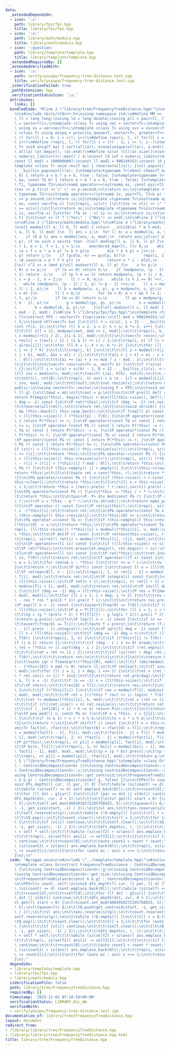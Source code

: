 ```yaml
---
data:
  _extendedDependsOn:
  - icon: ':x:'
    path: library/fps/fps.hpp
    title: library/fps/fps.hpp
  - icon: ':x:'
    path: library/math/modula.hpp
    title: library/math/modula.hpp
  - icon: ':question:'
    path: library/template/template.hpp
    title: library/template/template.hpp
  _extendedRequiredBy: []
  _extendedVerifiedWith:
  - icon: ':x:'
    path: verify/yosupo/frequency-tree-distance.test.cpp
    title: verify/yosupo/frequency-tree-distance.test.cpp
  _isVerificationFailed: true
  _pathExtension: hpp
  _verificationStatusIcon: ':x:'
  attributes:
    links: []
  bundledCode: "#line 2 \"library/tree/FrequencyTreeDistance.hpp\"\n\n#line 2 \"library/template/template.hpp\"\
    \n\n#include <bits/stdc++.h>\nusing namespace std;\n#define MM << ' ' <<\nusing\
    \ ll = long long;\nusing ld = long double;\nusing pll = pair<ll, ll>;\nusing vl\
    \ = vector<ll>;\ntemplate <class T> using vec = vector<T>;\ntemplate <class T>\
    \ using vv = vec<vec<T>>;\ntemplate <class T> using vvv = vv<vec<T>>;\ntemplate\
    \ <class T> using minpq = priority_queue<T, vector<T>, greater<T>>;\n#define rep(i,\
    \ r) for(ll i = 0; i < (r); i++)\n#define reps(i, l, r) for(ll i = (l); i < (r);\
    \ i++)\n#define rrep(i, l, r) for(ll i = (r) - 1; i >= l; i--)\ntemplate <class\
    \ T> void uniq(T &a) { sort(all(a)); erase(unique(all(a)), a.end()); }\n#define\
    \ all(a) (a).begin(), (a).end()\n#define sz(a) (ll)(a).size()\nconst ll INF =\
    \ numeric_limits<ll>::max() / 4;\nconst ld inf = numeric_limits<ld>::max() / 2;\n\
    const ll mod1 = 1000000007;\nconst ll mod2 = 998244353;\nconst ld pi = 3.141592653589793238;\n\
    template <class T> void rev(T &a) { reverse(all(a)); }\nll popcnt(ll a) { return\
    \ __builtin_popcountll(a); }\ntemplate<typename T>\nbool chmax(T &a, const T&\
    \ b) { return a < b ? a = b, true : false; }\ntemplate<typename T>\nbool chmin(T\
    \ &a, const T& b) { return a > b ? a = b, true : false; }\ntemplate <typename\
    \ T1, typename T2>\nostream& operator<<(ostream& os, const pair<T1, T2>& p) {\n\
    \tos << p.first << \" \" << p.second;\n\treturn os;\n}\ntemplate <typename T1,\
    \ typename T2>\nistream& operator>>(istream& is, pair<T1, T2>& p) {\n\tis >> p.first\
    \ >> p.second;\n\treturn is;\n}\ntemplate <typename T>\nostream& operator<<(ostream&\
    \ os, const vec<T>& v) {\n\trep(i, sz(v)) {\n\t\tos << v[i] << \" \\n\"[i + 1\
    \ == sz(v)];\n\t}\n\treturn os;\n}\ntemplate <typename T>\nistream& operator>>(istream&\
    \ is, vec<T>& v) {\n\tfor (T& in : v) is >> in;\n\treturn is;\n}\nvoid yesno(bool\
    \ t) {\n\tcout << (t ? \"Yes\" : \"No\") << endl;\n}\n#line 2 \"library/fps/fps.hpp\"\
    \n\n#line 2 \"library/math/modula.hpp\"\n\n#line 4 \"library/math/modula.hpp\"\
    \n\nll modmul(ll a, ll b, ll mod) { return __int128(a) * b % mod; }\nll modpow(ll\
    \ a, ll b, ll mod) {\n  ll ans = 1;\n  for (; b; a = modmul(a, a, mod), b /= 2)\n\
    \    if (b & 1) ans = modmul(ans, a, mod);\n  return ans;\n}\n// a^x == b (mod\
    \ p), if no such x exists than -1\nll modlog(ll a, ll b, ll p) {\n    ll n = (ll)sqrtl(p)\
    \ + 1, e = 1, f = 1, j = 1;\n    unordered_map<ll, ll> A;\n    while (j = n &&\
    \ (e = f = e * a % p) != b % p)\n        A[e * b % p] = j++;\n    if (e == b %\
    \ p) return j;\n    if (gcd(p, e) == gcd(p, b))\n        reps(i, 2, n + 2) if\
    \ (A.count(e = e * f % p)) \n            return n * i - A[e];\n    return -1;\n\
    }\n// x^2 == a (mod p)\nll modsqrt(ll a, ll p) {\n    a %= p;\n    while (a <\
    \ 0) a += p;\n    if (a == 0) return 0;\n    if (modpow(a, (p - 1) / 2, p) !=\
    \ 1) return -1;\n    if (p % 4 == 3) return modpow(a, (p + 1) / 4, p);\n    ll\
    \ s = p - 1, n = 2;\n    ll r = 0, m;\n    while (s % 2 == 0) ++r, s /= 2;\n \
    \   while (modpow(n, (p - 1) / 2, p) != p - 1) ++n;\n    ll x = modpow(a, (s +\
    \ 1) / 2, p);\n    ll b = modpow(a, s, p), g = modpow(n, s, p);\n    for (;; r\
    \ = m) {\n        ll t = b;\n        for (m = 0; m < r && t != 1; ++m) t = modmul(t,\
    \ t, p);\n        if (m == 0) return x;\n        ll gs = modpow(g, 1ll << (r -\
    \ m - 1), p);\n        g = modmul(gs, gs, p);\n        x = modmul(x, gs, p);\n\
    \        b = modmul(b, g, p);\n    }\n}\nll modinv(ll x, ll mod) { return modpow(x,\
    \ mod - 2, mod); }\n#line 5 \"library/fps/fps.hpp\"\n\ntemplate <typename T =\
    \ ll>\nstruct FPS : vector<T> {\nprivate:\n\tll mod = 998244353;\n\tll root =\
    \ 3;\n\tvoid ntt(vec<T> &a) {\n\t\tll n = sz(a), L = 31 - __builtin_clz(n);\n\t\
    \tvl rt(2, 1);\n\t\tfor (ll k = 2, s = 2; k < n; k *= 2, s++) {\n\t\t\trt.resize(n);\n\
    \t\t\tll z[] = {1, modpow(root, mod >> s, mod)};\n\t\t\treps(i, k, 2 * k) rt[i]\
    \ = modmul(rt[i / 2], z[i & 1], mod);\n\t\t}\n\t\tvec<T> rev(n);\n\t\trep(i, n)\
    \ rev[i] = (rev[i / 2] | (i & 1) << L) / 2;\n\t\trep(i, n) if (i < rev[i]) swap(a[i],\
    \ a[rev[i]]);\n\t\tfor (ll k = 1; k < n; k *= 2) {\n\t\t\tfor (ll i = 0; i < n;\
    \ i += 2 * k) {\n\t\t\t\trep(j, k) {\n\t\t\t\t\tll z = modmul(rt[j + k], a[i +\
    \ j + k], mod), &ai = a[i + j];\n\t\t\t\t\ta[i + j + k] = ai - z + (z > ai ? mod\
    \ : 0ll);\n\t\t\t\t\tai += (ai + z >= mod ? z - mod : z);\n\t\t\t\t}\n\t\t\t}\n\
    \t\t}\n\t}\n\n\tvec<T> conv(vec<T> a, vec<T> b) {\n\t\tif (!sz(a) || !sz(b)) return\
    \ {};\n\t\tll s = sz(a) + sz(b) - 1, B = 32 - __builtin_clz(s), n = 1 << B;\n\t\
    \tll inv = modinv(n, mod);\n\t\tvec<T> L(a), R(b), out(n);\n\t\tL.resize(n), R.resize(n);\n\
    \t\tntt(L), ntt(R);\n\t\trep(i, n) out[-i & (n - 1)] = modmul(L[i], modmul(R[i],\
    \ inv, mod), mod);\n\t\tntt(out);\n\t\tout.resize(s);\n\t\treturn out;\n\t}\n\n\
    public:\n\tusing vector<T>::vector;\n\tusing P = FPS;\n\n\tvoid set_mod(ll md,\
    \ ll g) {\n\t\tmod = md;\n\t\troot = g;\n\t}\n\t\n\tP pre(ll def) const {\n\t\t\
    return P(begin(*this), begin(*this) + min((ll)this->size(), def));\n\t}\n\tP rev(ll\
    \ deg = -1) const {\n\t\tP ret(*this);\n\t\tif (deg != -1) ret.resize(deg, T(0));\n\
    \t\treverse(all(ret));\n\t\treturn ret;\n\t}\n\n\tvoid shrink() {\n\t\twhile (this->size()\
    \ && !this->back()) this->pop_back();\n\t}\n\n\tT freq(ll p) const { return (p\
    \ < (ll)this->size()) ? (*this)[p] : T(0); }\n\n\tP operator+(const P& r) const\
    \ { return P(*this) += r; }\n\tP operator+(const T& v) const { return P(*this)\
    \ += v; }\n\tP operator-(const P& r) const { return P(*this) -= r; }\n\tP operator-(const\
    \ T& v) const { return P(*this) -= v; }\n\tP operator*(const P& r) const { return\
    \ P(*this) *= r; }\n\tP operator*(const T& v) const { return P(*this) *= v; }\n\
    \tP operator/(const P& r) const { return P(*this) /= r; }\n\tP operator%(const\
    \ P& r) const { return P(*this) %= r; }\n\n\tP& operator+=(const P& r) {\n\t\t\
    if (sz(r) > (ll)this->size()) this->resize(sz(r));\n\t\trep(i, sz(r)) (*this)[i]\
    \ += r[i];\n\t\treturn *this;\n\t}\n\tP& operator-=(const P& r) {\n\t\tif (sz(r)\
    \ > (ll)this->size()) this->resize(sz(r));\n\t\trep(i, sz(r)) (*this)[i] = (*this)[i]\
    \ - r[i] + (r[i] > (*this)[i] ? mod : 0ll);\n\t\treturn *this;\n\t}\n\n\tP& operator*=(const\
    \ P& r) {\n\t\tif (this->empty() || r.empty()) {\n\t\t\tthis->clear();\n\t\t\t\
    return *this;\n\t\t}\n\t\tauto ret = conv(*this, r);\n\t\treturn *this = {all(ret)};\n\
    \t}\n\tP& operator/=(const P& r) {\n\t\tif (this->size() < r.size()) {\n\t\t\t\
    this->clear();\n\t\t\treturn *this;\n\t\t}\n\t\tll n = this->size() - r.size()\
    \ + 1;\n\t\treturn *this = (rev().pre(n) * r.rev().inv(n)).pre(n).rev(n);\n\t\
    }\n\tP& operator%=(const P& r) {\n\t\t*this -= *this / r * r;\n\t\tshrink();\n\
    \t\treturn *this;\n\t}\n\tpair<P, P> div_mod(const P& r) {\n\t\tP q = *this /\
    \ r;\n\t\tP x = *this - q * r;\n\t\tx.shrink();\n\t\treturn make_pair(q, x);\n\
    \t}\n\tP operator-() const {\n\t\tP ret(sz(this));\n\t\trep(i, sz(this)) ret[i]\
    \ = -(*this)[i];\n\t\treturn ret;\n\t}\n\tP& operator+=(const T& v) {\n\t\tif\
    \ (this->empty()) this->resize(1);\n\t\t(*this)[0] += v;\n\t\treturn *this;\n\t\
    }\n\tP& operator-=(const T& v) {\n\t\tif (this->empty()) this->resize(1);\n\t\t\
    (*this)[0] -= v;\n\t\treturn *this;\n\t}\n\tP& operator*=(const T& v) {\n\t\t\
    rep(i, (ll)this->size()) (*this)[i] = modmul((*this)[i], v, mod);\n\t\treturn\
    \ *this;\n\t}\n\tP dot(P r) const {\n\t\tP ret(min(this->size(), r.size()));\n\
    \t\trep(i, sz(ret)) ret[i] = modmul((*this)[i], r[i], mod);\n\t\treturn ret;\n\
    \t}\n\tP operator>>(ll sz) const {\n\t\tif ((ll)this->size() <= sz) return {};\n\
    \t\tP ret(*this);\n\t\tret.erase(ret.begin(), ret.begin() + sz);\n\t\treturn ret;\n\
    \t}\n\tP operator<<(ll sz) const {\n\t\tP ret(*this);\n\t\tret.insert(ret.begin(),\
    \ sz, T(0));\n\t\treturn ret;\n\t}\n\tT operator()(T x) const {\n\t\tT r = 0,\
    \ w = 1;\n\t\tfor (auto& v : *this) {\n\t\t\tr += w * v;\n\t\t\tw *= x;\n\t\t\
    }\n\t\treturn r;\n\t}\n\tP diff() const {\n\t\tconst ll n = (ll)this->size();\n\
    \t\tP ret(max(0ll, n - 1));\n\t\treps(i, 1, n) ret[i - 1] = modmul((*this)[i],\
    \ T(i), mod);\n\t\treturn ret;\n\t}\n\tP integral() const {\n\t\tconst ll n =\
    \ (ll)this->size();\n\t\tP ret(n + 1);\n\t\trep(i, n) ret[i + 1] = modmul(freq(i),\
    \ modinv(T(i + 1), mod), mod);\n\t\treturn ret;\n\t}\n\tP inv(ll deg = -1) const\
    \ {\n\t\tif (deg == -1) deg = (ll)this->size();\n\t\tP res = P({modmul(T(1), modinv(freq(0),\
    \ mod), mod)});\n\t\tfor (ll i = 1; i < deg; i *= 2) {\n\t\t\tres = (res * T(2)\
    \ - res * res * pre(2 * i)).pre(2 * i);\n\t\t}\n\t\treturn res.pre(deg);\n\t}\n\
    \tP exp(ll n = -1) const {\n\t\tassert(freq(0) == T(0));\n\t\tif (n == -1) n =\
    \ (ll)this->size();\n\t\tP g = P({T(1)});\n\t\tfor (ll i = 1; i < n; i *= 2) {\n\
    \t\t\tg = (g * (pre(i * 2) + P({T(1)}) - g.log(i * 2))).pre(i * 2);\n\t\t}\n\t\
    \treturn g.pre(n);\n\t}\n\tP log(ll n = -1) const {\n\t\tif (n == -1) n = (ll)this->size();\n\
    \t\tassert(freq(0) == T(1));\n\t\tauto f = pre(n);\n\t\treturn (f.diff() * f.inv(n\
    \ - 1)).pre(n - 1).integral();\n\t}\n\tP sqrt(ll deg = -1) const {\n\t\tconst\
    \ ll n = (ll)this->size();\n\t\tif (deg == -1) deg = n;\n\t\tif ((*this)[0] ==\
    \ T(0)) {\n\t\t\treps(i, 1, n) {\n\t\t\t\tif ((*this)[i] != T(0)) {\n\t\t\t\t\t\
    if (i & 1) return {};\n\t\t\t\t\tif (deg - i / 2 <= 0) break;\n\t\t\t\t\tauto\
    \ ret = (*this >> i).sqrt(deg - i / 2);\n\t\t\t\t\tif (ret.empty()) return {};\n\
    \t\t\t\t\tret = ret << (i / 2);\n\t\t\t\t\tif (sz(ret) < deg) ret.resize(deg,\
    \ T(0));\n\t\t\t\t\treturn ret;\n\t\t\t\t}\n\t\t\t}\n\t\t\treturn P(deg);\n\t\t\
    }\n\t\tauto sqr = T(modsqrt((*this)[0], mod));\n\t\tif (abs(modmul(sqr, sqr, mod)\
    \ - (*this)[0]) % mod != 0) return {};\n\t\tP ret{sqr};\n\t\tT inv2 = modinv(T(2),\
    \ mod);\n\t\tfor (ll i = 1; i < deg; i <<= 1) {\n\t\t\tret = (ret + pre(i << 1)\
    \ * ret.inv(i << 1)) * inv2;\n\t\t}\n\t\treturn ret.pre(deg);\n\t}\n\tP pow(ll\
    \ k, ll n = -1) {\n\t\tif (n == -1) n = (ll)this->size();\n\t\tif (k == 0) {\n\
    \t\t\tP res(n);\n\t\t\tres[0] = T(1);\n\t\t\treturn res;\n\t\t}\n\t\trep(i, (ll)this->size())\
    \ {\n\t\t\tif ((*this)[i]) {\n\t\t\t\tT rev = modmul(T(1), modinv((*this)[i],\
    \ mod), mod);\n\t\t\t\tP ret = (((*this * rev) >> i).log(n) * T(k)).exp(n);\n\t\
    \t\t\tret *= modpow((*this)[i], k, mod);\n\t\t\t\tret = (ret << (i * k)).pre(n);\n\
    \t\t\t\tif ((ll)ret.size() < n) ret.resize(n);\n\t\t\t\treturn ret;\n\t\t\t}\n\
    \t\t\tif (__int128(i + 1) * k >= n) return P(n);\n\t\t}\n\t\treturn P(n);\n\t\
    }\n\tP pow_mod(ll n, const P& m) {\n\t\tP x = *this, r = {{1}};\n\t\twhile(n)\
    \ {\n\t\t\tif (n & 1) r = r * x % m;\n\t\t\tx = x * x % m;\n\t\t\tn >>= 1;\n\t\
    \t}\n\t\treturn r;\n\t}\n\tP shift(T c) const {\n\t\tll n = this->size();\n\t\t\
    vec<T> fact(n), rfact(n);\n\t\tfact[0] = rfact[0] = T(1);\n\t\treps(i, 1, n) fact[i]\
    \ = modmul(fact[i - 1], T(i), mod);\n\t\trfact[n - 1] = T(1) * modinv(fact[n -\
    \ 1], mod);\n\t\trrep(i, 2, n) rfact[i - 1] = modmul(rfact[i], T(i), mod);\n\t\
    \tP p(*this);\n\t\trep(i, n) p[i] = modmul(p[i], fact[i], mod);\n\t\tp = p.rev();\n\
    \t\tP bs(n, T(1));\n\t\treps(i, 1, n) bs[i] = modmul(bs[i - 1], modmul(c, modmul(rfact[i],\
    \ fact[i - 1], mod), mod), mod);\n\t\tp = (p * bs).pre(n);\n\t\tp = p.rev();\n\
    \t\trep(i, n) p[i] = modmul(p[i], rfact[i], mod);\n\t\treturn p;\n\t}\n};\n#line\
    \ 5 \"library/tree/FrequencyTreeDistance.hpp\"\ntemplate <class G>\nstruct FrequenceTreeDistance\
    \ : CentroidDecomposition<G> {\n\tusing CentroidDecomposition<G>::g;\n\tusing\
    \ CentroidDecomposition<G>::v;\n\tusing CentroidDecomposition<G>::get_size;\n\t\
    using CentroidDecomposition<G>::get_centroid;\n\n\tFrequenceTreeDistance(const\
    \ G &_g) : CentroidDecomposition<G>(_g, false) {}\n\n\tFPS<ll> count, self;\n\t\
    void dfs_depth(ll cur, ll par, ll d) {\n\t\twhile (sz(count) <= d) count.emplace_back(0ll);\n\
    \t\twhile (sz(self) <= d) self.emplace_back(0ll);\n\t\t++count[d];\n\t\t++self[d];\n\
    \t\tfor (ll dst : g[cur]) {\n\t\t\tif (par == dst || v[dst]) continue;\n\t\t\t\
    dfs_depth(dst, cur, d + 1);\n\t\t}\n\t}\n\tvl get(ll start = 0) {\n\t\tcount.set_mod(4603910272195756033,\
    \ 5);\n\t\tself.set_mod(4603910272195756033, 5);\n\t\tqueue<ll> Q;\n\t\tQ.push(get_centroid(start,\
    \ -1, get_size(start, -1) / 2));\n\t\tvl ans;\n\t\tans.reserve(sz(g));\n\t\tcount.reserve(sz(g));\n\
    \t\tself.reserve(sz(g));\n\n\t\twhile (!Q.empty()) {\n\t\t\tll r = Q.front();\n\
    \t\t\tQ.pop();\n\t\t\tcount.clear();\n\t\t\tv[r] = 1;\n\t\t\tfor (auto &c : g[r])\
    \ {\n\t\t\t\tif (v[c]) continue;\n\t\t\t\tself.clear();\n\t\t\t\tQ.emplace(get_centroid(c,\
    \ -1, get_size(c, -1) / 2));\n\t\t\t\tdfs_depth(c, r, 1);\n\t\t\t\tauto self2\
    \ = self * self;\n\t\t\t\twhile (sz(self2) > sz(ans)) ans.emplace_back(0ll);\n\
    \t\t\t\trep(i, sz(self2)) ans[i] -= self2[i];\n\t\t\t}\n\t\t\tif (count.empty())\
    \ continue;\n\t\t\t++count[0];\n\t\t\tauto count2 = count * count;\n\t\t\twhile\
    \ (sz(count2) > sz(ans)) ans.emplace_back(0ll);\n\t\t\trep(i, sz(count2)) ans[i]\
    \ += count2[i];\n\t\t}\n\t\tfor (auto &x : ans) x >>= 1;\n\t\treturn ans;\n\t\
    }\n};\n"
  code: "#pragma once\n\n#include \"../template/template.hpp\"\n#include \"../fps/fps.hpp\"\
    \ntemplate <class G>\nstruct FrequenceTreeDistance : CentroidDecomposition<G>\
    \ {\n\tusing CentroidDecomposition<G>::g;\n\tusing CentroidDecomposition<G>::v;\n\
    \tusing CentroidDecomposition<G>::get_size;\n\tusing CentroidDecomposition<G>::get_centroid;\n\
    \n\tFrequenceTreeDistance(const G &_g) : CentroidDecomposition<G>(_g, false) {}\n\
    \n\tFPS<ll> count, self;\n\tvoid dfs_depth(ll cur, ll par, ll d) {\n\t\twhile\
    \ (sz(count) <= d) count.emplace_back(0ll);\n\t\twhile (sz(self) <= d) self.emplace_back(0ll);\n\
    \t\t++count[d];\n\t\t++self[d];\n\t\tfor (ll dst : g[cur]) {\n\t\t\tif (par ==\
    \ dst || v[dst]) continue;\n\t\t\tdfs_depth(dst, cur, d + 1);\n\t\t}\n\t}\n\t\
    vl get(ll start = 0) {\n\t\tcount.set_mod(4603910272195756033, 5);\n\t\tself.set_mod(4603910272195756033,\
    \ 5);\n\t\tqueue<ll> Q;\n\t\tQ.push(get_centroid(start, -1, get_size(start, -1)\
    \ / 2));\n\t\tvl ans;\n\t\tans.reserve(sz(g));\n\t\tcount.reserve(sz(g));\n\t\t\
    self.reserve(sz(g));\n\n\t\twhile (!Q.empty()) {\n\t\t\tll r = Q.front();\n\t\t\
    \tQ.pop();\n\t\t\tcount.clear();\n\t\t\tv[r] = 1;\n\t\t\tfor (auto &c : g[r])\
    \ {\n\t\t\t\tif (v[c]) continue;\n\t\t\t\tself.clear();\n\t\t\t\tQ.emplace(get_centroid(c,\
    \ -1, get_size(c, -1) / 2));\n\t\t\t\tdfs_depth(c, r, 1);\n\t\t\t\tauto self2\
    \ = self * self;\n\t\t\t\twhile (sz(self2) > sz(ans)) ans.emplace_back(0ll);\n\
    \t\t\t\trep(i, sz(self2)) ans[i] -= self2[i];\n\t\t\t}\n\t\t\tif (count.empty())\
    \ continue;\n\t\t\t++count[0];\n\t\t\tauto count2 = count * count;\n\t\t\twhile\
    \ (sz(count2) > sz(ans)) ans.emplace_back(0ll);\n\t\t\trep(i, sz(count2)) ans[i]\
    \ += count2[i];\n\t\t}\n\t\tfor (auto &x : ans) x >>= 1;\n\t\treturn ans;\n\t\
    }\n};"
  dependsOn:
  - library/template/template.hpp
  - library/fps/fps.hpp
  - library/math/modula.hpp
  isVerificationFile: false
  path: library/tree/FrequencyTreeDistance.hpp
  requiredBy: []
  timestamp: '2025-11-01 07:18:59+09:00'
  verificationStatus: LIBRARY_ALL_WA
  verifiedWith:
  - verify/yosupo/frequency-tree-distance.test.cpp
documentation_of: library/tree/FrequencyTreeDistance.hpp
layout: document
redirect_from:
- /library/library/tree/FrequencyTreeDistance.hpp
- /library/library/tree/FrequencyTreeDistance.hpp.html
title: library/tree/FrequencyTreeDistance.hpp
---
```

